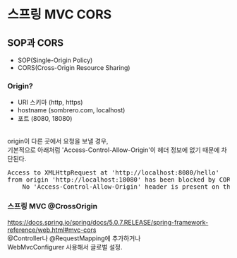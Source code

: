 # 스프링 MVC CORS

## SOP과 CORS
- SOP(Single-Origin Policy)
- CORS(Cross-Origin Resource Sharing)

### Origin?
- URI 스키마 (http, https)
- hostname (sombrero.com, localhost)
- 포트 (8080, 18080)

<br/>
origin이 다른 곳에서 요청을 보낼 경우,<br/>
기본적으로 아래처럼 'Access-Control-Allow-Origin'이 헤더 정보에 없기 때문에 차단된다.<br/>

<pre>
Access to XMLHttpRequest at 'http://localhost:8080/hello'
from origin 'http://localhost:18080' has been blocked by CORS policy:
    No 'Access-Control-Allow-Origin' header is present on the requested resource.
</pre>

### 스프링 MVC @CrossOrigin
https://docs.spring.io/spring/docs/5.0.7.RELEASE/spring-framework-reference/web.html#mvc-cors <br/>
@Controller나 @RequestMapping에 추가하거나<br/>
WebMvcConfigurer 사용해서 글로벌 설정.<br/>
<br/>

